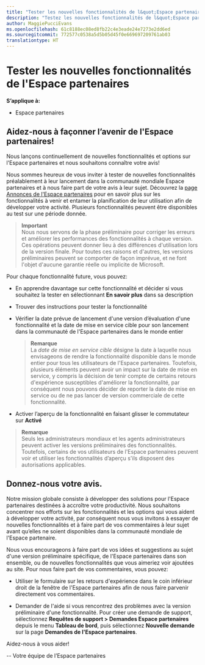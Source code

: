 ```yaml
---
title: "Tester les nouvelles fonctionnalités de l&quot;Espace partenaires"
description: "Testez les nouvelles fonctionnalités de l&quot;Espace partenaires avant leur lancement et dites-nous ce que vous en pensez. Aidez-nous à façonner l’avenir de l&quot;Espace partenaires!"
author: MaggiePucciEvans
ms.openlocfilehash: 61c8188ec08ed8fb22c4e3eade24e7273e2dd6ed
ms.sourcegitcommit: 772577c0538a5d5b05d45f0e669697209761ab03
translationtype: HT
---
```

# <a name="test-drive-new-partner-center-features"></a>Tester les nouvelles fonctionnalités de l'Espace partenaires

**S’applique à:**

- Espace partenaires

## <a name="help-shape-the-future-of-partner-center"></a>Aidez-nous à façonner l’avenir de l'Espace partenaires!

Nous lançons continuellement de nouvelles fonctionnalités et options sur l'Espace partenaires et nous souhaitons connaître votre avis! 

Nous sommes heureux de vous inviter à tester de nouvelles fonctionnalités préalablement à leur lancement dans la communauté mondiale Espace partenaires et à nous faire part de votre avis à leur sujet. Découvrez la [page Annonces de l'Espace partenaires](https://partnercenter.microsoft.com/pcv/announcements) pour en savoir plus sur les fonctionnalités à venir et entamer la planification de leur utilisation afin de développer votre activité. Plusieurs fonctionnalités peuvent être disponibles au test sur une période donnée.

>**Important**<br> Nous nous servons de la phase préliminaire pour corriger les erreurs et améliorer les performances des fonctionnalités à chaque version. Ces opérations peuvent donner lieu à des différences d'utilisation lors de la version finale. Pour toutes ces raisons et d'autres, les versions préliminaires peuvent se comporter de façon imprévue, et ne font l'objet d'aucune garantie réelle ou implicite de Microsoft.

Pour chaque fonctionnalité future, vous pouvez:

-   En apprendre davantage sur cette fonctionnalité et décider si vous souhaitez la tester en sélectionnant **En savoir plus** dans sa description 

-   Trouver des instructions pour tester la fonctionnalité

-   Vérifier la date prévue de lancement d'une version d’évaluation d'une fonctionnalité et la date de mise en service cible pour son lancement dans la communauté de l'Espace partenaires dans le monde entier 

    >**Remarque**<br> La *date de mise en service cible* désigne la date à laquelle nous envisageons de rendre la fonctionnalité disponible dans le monde entier pour tous les utilisateurs de l'Espace partenaires. Toutefois, plusieurs éléments peuvent avoir un impact sur la date de mise en service, y compris la décision de tenir compte de certains retours d'expérience susceptibles d'améliorer la fonctionnalité, par conséquent nous pouvons décider de reporter la date de mise en service ou de ne pas lancer de version commerciale de cette fonctionnalité.  

-   Activer l’aperçu de la fonctionnalité en faisant glisser le commutateur sur **Activé**

>**Remarque**<br> Seuls les administrateurs mondiaux et les agents administrateurs peuvent activer les versions préliminaires des fonctionnalités. Toutefois, certains de vos utilisateurs de l'Espace partenaires peuvent voir et utiliser les fonctionnalités d’aperçu s'ils disposent des autorisations applicables.
 
## <a name="tell-us-what-you-think"></a>Donnez-nous votre avis.

Notre mission globale consiste à développer des solutions pour l'Espace partenaires destinées à accroître votre productivité. Nous souhaitons concentrer nos efforts sur les fonctionnalités et les options qui vous aident à développer votre activité, par conséquent nous vous invitons à essayer de nouvelles fonctionnalités et à faire part de vos commentaires à leur sujet avant qu’elles ne soient disponibles dans la communauté mondiale de l'Espace partenaire. 

Nous vous encourageons à faire part de vos idées et suggestions au sujet d'une version préliminaire spécifique, de l'Espace partenaires dans son ensemble, ou de nouvelles fonctionnalités que vous aimeriez voir ajoutées au site. Pour nous faire part de vos commentaires, vous pouvez:  

-   Utiliser le formulaire sur les retours d'expérience dans le coin inférieur droit de la fenêtre de l'Espace partenaires afin de nous faire parvenir directement vos commentaires. 

-   Demander de l'aide si vous rencontrez des problèmes avec la version préliminaire d'une fonctionnalité. Pour créer une demande de support, sélectionnez **Requêtes de support > Demandes Espace partenaires** depuis le menu **Tableau de bord**, puis sélectionnez **Nouvelle demande** sur la page **Demandes de l'Espace partenaires**.

Aidez-nous à vous aider!

-- Votre équipe de l’Espace partenaires

